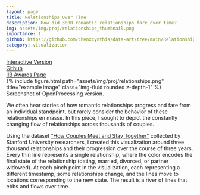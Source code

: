 ```yaml
---
layout: page
title: Relationships Over Time
description: How did 3000 romantic relationships fare over time? 
img: assets/img/proj/relationships_thumbnail.png
importance: 1
github: https://github.com/chenxcynthia/data-art/tree/main/Relationships%20Over%20Time
category: visualization
---
```


<div class = "projheader">
    <div class="links"><a href='https://openprocessing.org/sketch/1786815' class="btn z-depth-0" role="button"> Interactive Version</a></div>
    <div class="links"><a href='https://github.com/chenxcynthia/data-art/tree/main/Relationships%20Over%20Time' class="btn z-depth-0" role="button"> <i class="fab fa-github gh-icon"></i> Github</a></div>
    <div class="links"><a href='https://www.informationisbeautifulawards.com/showcase/6291-relationships-over-time' class="btn z-depth-0" role="button">IIB Awards Page</a></div>
</div>


<div class="row justify-content-sm-center">
    <div class="col-sm-12 mt-3 mt-md-0">
        {% include figure.html path="assets/img/proj/relationships.png" title="example image" class="img-fluid rounded z-depth-1" %}
    </div>
</div>
<div class="caption">
    Screenshot of OpenProcessing version.
</div>

We often hear stories of how romantic relationships progress and fare from an individual standpoint, but rarely consider the behavior of these relationships en masse. In this piece, I sought to depict the constantly changing flow of relationships across thousands of couples.


Using the dataset ["How Couples Meet and Stay Together"](https://data.stanford.edu/hcmst) collected by Stanford University researchers, I created this visualization around three thousand relationships and their progression over the course of three years. Every thin line represents a single relationship, where the color encodes the final state of the relationship (dating, married, divorced, or partner widowed). At each pinch point in the visualization, each representing a different timestamp, some relationships change, and the lines move to locations corresponding to the new state. The result is a river of lines that ebbs and flows over time.



